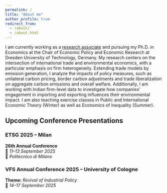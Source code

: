 ```yaml
---
permalink: /
title: "About me"
author_profile: true
redirect_from: 
  - /about/
  - /about.html
---
```



I am currently working as a [research associate](https://tu-dresden.de/bu/wirtschaft/vwl/wuw/die-professur/mitarbeiter/simon-johannes-bolz) and pursuing my Ph.D. in Economics at the Chair of Economic Policy and Economic Research at Dresden University of Technology, Germany. My research centers on the intersection of international trade and environmental economics, with a particular emphasis on firm heterogeneity. Extending trade models by emission generation, I analyze the impacts of policy measures, such as unilateral carbon pricing, border carbon adjustments and trade liberalization on aggregate carbon emissions and overall welfare. Additionally, I am working with Indian firm-level data to investigate how companies' engagement in importing and exporting influences their environmental impact. I am also teaching exercise classes in Public and International Economic Theory (Winter) as well as Economics of Inequality (Summer). 

## Upcoming Conference Presentations

### ETSG 2025 – Milan  
**26th Annual Conference**  
📅 *11–13 September 2025*  
📍 *Politecnico di Milano*

### VFS Annual Conference 2025 – University of Cologne  
**Theme:** *Revival of Industrial Policy*  
📅 *14–17 September 2025*
